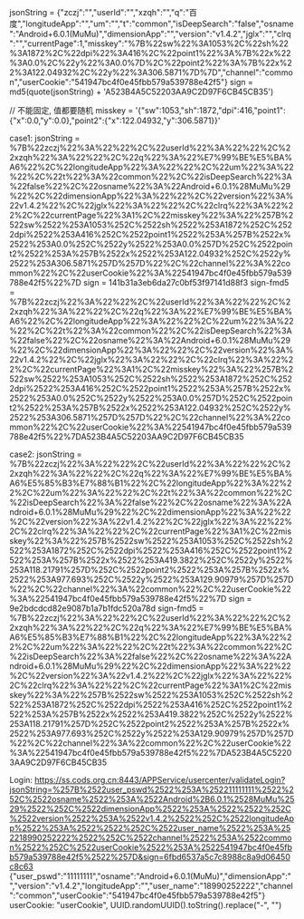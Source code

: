 jsonString = {"zczj":"","userId":"","xzqh":"","q":"百度","longitudeApp":"","um":"","t":"common","isDeepSearch":"false","osname":"Android+6.0.1(MuMu)","dimensionApp":"","version":"v1.4.2","jglx":"","clrq":"","currentPage":1,"misskey":"%7B%22sw%22%3A1053%2C%22sh%22%3A1872%2C%22dpi%22%3A416%2C%22point1%22%3A%7B%22x%22%3A0.0%2C%22y%22%3A0.0%7D%2C%22point2%22%3A%7B%22x%22%3A122.04932%2C%22y%22%3A306.5871%7D%7D","channel":"common","userCookie":"541947bc4f0e45fbb579a539788e42f5"}
sign = md5(quote(jsonString) + 'A523B4A5C52203AA9C2D97F6CB45CB35')


// 不能固定, 值都要随机
misskey = '{"sw":1053,"sh":1872,"dpi":416,"point1":{"x":0.0,"y":0.0},"point2":{"x":122.04932,"y":306.5871}}'


case1: 
    jsonString = %7B%22zczj%22%3A%22%22%2C%22userId%22%3A%22%22%2C%22xzqh%22%3A%22%22%2C%22q%22%3A%22%E7%99%BE%E5%BA%A6%22%2C%22longitudeApp%22%3A%22%22%2C%22um%22%3A%22%22%2C%22t%22%3A%22common%22%2C%22isDeepSearch%22%3A%22false%22%2C%22osname%22%3A%22Android+6.0.1%28MuMu%29%22%2C%22dimensionApp%22%3A%22%22%2C%22version%22%3A%22v1.4.2%22%2C%22jglx%22%3A%22%22%2C%22clrq%22%3A%22%22%2C%22currentPage%22%3A1%2C%22misskey%22%3A%22%257B%2522sw%2522%253A1053%252C%2522sh%2522%253A1872%252C%2522dpi%2522%253A416%252C%2522point1%2522%253A%257B%2522x%2522%253A0.0%252C%2522y%2522%253A0.0%257D%252C%2522point2%2522%253A%257B%2522x%2522%253A122.04932%252C%2522y%2522%253A306.5871%257D%257D%22%2C%22channel%22%3A%22common%22%2C%22userCookie%22%3A%22541947bc4f0e45fbb579a539788e42f5%22%7D
    sign = 141b31a3eb6da27c0bf53f97141d88f3
    sign-fmd5 = %7B%22zczj%22%3A%22%22%2C%22userId%22%3A%22%22%2C%22xzqh%22%3A%22%22%2C%22q%22%3A%22%E7%99%BE%E5%BA%A6%22%2C%22longitudeApp%22%3A%22%22%2C%22um%22%3A%22%22%2C%22t%22%3A%22common%22%2C%22isDeepSearch%22%3A%22false%22%2C%22osname%22%3A%22Android+6.0.1%28MuMu%29%22%2C%22dimensionApp%22%3A%22%22%2C%22version%22%3A%22v1.4.2%22%2C%22jglx%22%3A%22%22%2C%22clrq%22%3A%22%22%2C%22currentPage%22%3A1%2C%22misskey%22%3A%22%257B%2522sw%2522%253A1053%252C%2522sh%2522%253A1872%252C%2522dpi%2522%253A416%252C%2522point1%2522%253A%257B%2522x%2522%253A0.0%252C%2522y%2522%253A0.0%257D%252C%2522point2%2522%253A%257B%2522x%2522%253A122.04932%252C%2522y%2522%253A306.5871%257D%257D%22%2C%22channel%22%3A%22common%22%2C%22userCookie%22%3A%22541947bc4f0e45fbb579a539788e42f5%22%7DA523B4A5C52203AA9C2D97F6CB45CB35

case2:
    jsonString = %7B%22zczj%22%3A%22%22%2C%22userId%22%3A%22%22%2C%22xzqh%22%3A%22%22%2C%22q%22%3A%22%E7%99%BE%E5%BA%A6%E5%85%B3%E7%88%B1%22%2C%22longitudeApp%22%3A%22%22%2C%22um%22%3A%22%22%2C%22t%22%3A%22common%22%2C%22isDeepSearch%22%3A%22false%22%2C%22osname%22%3A%22Android+6.0.1%28MuMu%29%22%2C%22dimensionApp%22%3A%22%22%2C%22version%22%3A%22v1.4.2%22%2C%22jglx%22%3A%22%22%2C%22clrq%22%3A%22%22%2C%22currentPage%22%3A1%2C%22misskey%22%3A%22%257B%2522sw%2522%253A1053%252C%2522sh%2522%253A1872%252C%2522dpi%2522%253A416%252C%2522point1%2522%253A%257B%2522x%2522%253A419.3822%252C%2522y%2522%253A118.21791%257D%252C%2522point2%2522%253A%257B%2522x%2522%253A977.693%252C%2522y%2522%253A129.90979%257D%257D%22%2C%22channel%22%3A%22common%22%2C%22userCookie%22%3A%22541947bc4f0e45fbb579a539788e42f5%22%7D
    sign = 9e2bdcdcd82e9087b1a7b1fdc520a78d
    sign-fmd5 = %7B%22zczj%22%3A%22%22%2C%22userId%22%3A%22%22%2C%22xzqh%22%3A%22%22%2C%22q%22%3A%22%E7%99%BE%E5%BA%A6%E5%85%B3%E7%88%B1%22%2C%22longitudeApp%22%3A%22%22%2C%22um%22%3A%22%22%2C%22t%22%3A%22common%22%2C%22isDeepSearch%22%3A%22false%22%2C%22osname%22%3A%22Android+6.0.1%28MuMu%29%22%2C%22dimensionApp%22%3A%22%22%2C%22version%22%3A%22v1.4.2%22%2C%22jglx%22%3A%22%22%2C%22clrq%22%3A%22%22%2C%22currentPage%22%3A1%2C%22misskey%22%3A%22%257B%2522sw%2522%253A1053%252C%2522sh%2522%253A1872%252C%2522dpi%2522%253A416%252C%2522point1%2522%253A%257B%2522x%2522%253A419.3822%252C%2522y%2522%253A118.21791%257D%252C%2522point2%2522%253A%257B%2522x%2522%253A977.693%252C%2522y%2522%253A129.90979%257D%257D%22%2C%22channel%22%3A%22common%22%2C%22userCookie%22%3A%22541947bc4f0e45fbb579a539788e42f5%22%7DA523B4A5C52203AA9C2D97F6CB45CB35


Login:
    https://ss.cods.org.cn:8443/APPService/usercenter/validateLogin?jsonString=%257B%2522user_pswd%2522%253A%252211111111%2522%252C%2522osname%2522%253A%2522Android%2B6.0.1%2528MuMu%2529%2522%252C%2522dimensionApp%2522%253A%2522%2522%252C%2522version%2522%253A%2522v1.4.2%2522%252C%2522longitudeApp%2522%253A%2522%2522%252C%2522user_name%2522%253A%252218990252222%2522%252C%2522channel%2522%253A%2522common%2522%252C%2522userCookie%2522%253A%2522541947bc4f0e45fbb579a539788e42f5%2522%257D&sign=6fbd6537a5c7c8988c8a9d06450c8c63
    {"user_pswd":"11111111","osname":"Android+6.0.1(MuMu)","dimensionApp":"","version":"v1.4.2","longitudeApp":"","user_name":"18990252222","channel":"common","userCookie":"541947bc4f0e45fbb579a539788e42f5"}
    userCookie: 
        "userCookie", UUID.randomUUID().toString().replace("-", "")